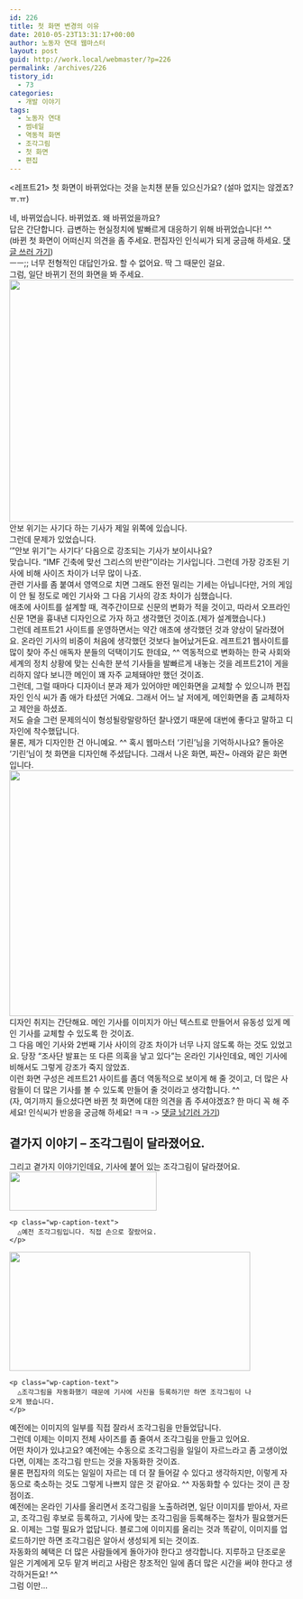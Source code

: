 ```yaml
---
id: 226
title: 첫 화면 변경의 이유
date: 2010-05-23T13:31:17+00:00
author: 노동자 연대 웹마스터
layout: post
guid: http://work.local/webmaster/?p=226
permalink: /archives/226
tistory_id:
  - 73
categories:
  - 개발 이야기
tags:
  - 노동자 연대
  - 썸네일
  - 역동적 화면
  - 조각그림
  - 첫 화면
  - 편집
---
```

<레프트21> 첫 화면이 바뀌었다는 것을 눈치챈 분들 있으신가요? (설마 없지는 않겠죠? ㅠ.ㅠ)

<div>
  네, 바뀌었습니다. 바뀌었죠. 왜 바뀌었을까요?
</div>

<div>
  답은 간단합니다. 급변하는 현실정치에 발빠르게 대응하기 위해 바뀌었습니다! ^^
</div>

<div>
  (바뀐 첫 화면이 어떠신지 의견을 좀 주세요. 편집자인 인식씨가 되게 궁금해 하세요. <a href="#writeComment" target="_self">댓글 쓰러 가기</a>)
</div>

<div>
  ㅡㅡ;; 너무 전형적인 대답인가요. 할 수 없어요. 딱 그 때문인 걸요.
</div>

<div>
  그럼, 일단 바뀌기 전의 화면을 봐 주세요.
</div>

<div>
  <div>
    <img class="aligncenter" alt="" src="http://work.local/webmaster/wp-content/uploads/1/cfile26.uf.1803FE544D08475A2AEA08.png" width="580" height="430" />
  </div>
  
  <div>
    안보 위기는 사기다 하는 기사가 제일 위쪽에 있습니다.
  </div>
  
  <div>
    그런데 문제가 있었습니다.
  </div>
  
  <div>
    &#8216;&#8221;안보 위기&#8221;는 사기다&#8217; 다음으로 강조되는 기사가 보이시나요?
  </div>
  
  <div>
    맞습니다. &#8220;IMF 긴축에 맞선 그리스의 반란&#8221;이라는 기사입니다. 그런데 가장 강조된 기사에 비해 사이즈 차이가 너무 많이 나죠.
  </div>
  
  <div>
    관련 기사를 좀 붙여서 영역으로 치면 그래도 완전 밀리는 기세는 아닙니다만, 거의 게임이 안 될 정도로 메인 기사와 그 다음 기사의 강조 차이가 심했습니다.
  </div>
  
  <div>
    애초에 사이트를 설계할 때, 격주간이므로 신문의 변화가 적을 것이고, 따라서 오프라인 신문 1면을 흉내낸 디자인으로 가자 하고 생각했던 것이죠.(제가 설계했습니다.)
  </div>
  
  <div>
    그런데 레프트21 사이트를 운영하면서는 약간 애초에 생각했던 것과 양상이 달라졌어요. 온라인 기사의 비중이 처음에 생각했던 것보다 늘어났거든요. 레프트21 웹사이트를 많이 찾아 주신 애독자 분들의 덕택이기도 한데요, ^^ 역동적으로 변화하는 한국 사회와 세계의 정치 상황에 맞는 신속한 분석 기사들을 발빠르게 내놓는 것을 레프트21이 게을리하지 않다 보니깐 메인이 꽤 자주 교체돼야만 했던 것이죠.
  </div>
  
  <div>
    그런데, 그럴 때마다 디자이너 분과 제가 있어야만 메인화면을 교체할 수 있으니까 편집자인 인식 씨가 좀 애가 타셨던 거예요. 그래서 어느 날 저에게, 메인화면을 좀 교체하자고 제안을 하셨죠.
  </div>
  
  <div>
    저도 슬슬 그런 문제의식이 형성될랑말랑하던 찰나였기 때문에 대번에 좋다고 말하고 디자인에 착수했답니다.
  </div>
  
  <div>
    물론, 제가 디자인한 건 아니예요. ^^ 혹시 웹마스터 &#8216;기린&#8217;님을 기억하시나요? 돌아온 &#8216;기린&#8217;님이 첫 화면을 디자인해 주셨답니다. 그래서 나온 화면, 짜잔~ 아래와 같은 화면입니다.<br /> <img class="aligncenter" alt="" src="http://work.local/webmaster/wp-content/uploads/1/cfile3.uf.170294514D08475A2DD757.png" width="580" height="436" />
  </div>
</div>

<div>
  디자인 취지는 간단해요. 메인 기사를 이미지가 아닌 텍스트로 만들어서 유동성 있게 메인 기사를 교체할 수 있도록 한 것이죠.
</div>

<div>
  그 다음 메인 기사와 2번째 기사 사이의 강조 차이가 너무 나지 않도록 하는 것도 있었고요. 당장 &#8220;조사단 발표는 또 다른 의혹을 낳고 있다&#8221;는 온라인 기사인데요, 메인 기사에 비해서도 그렇게 강조가 죽지 않았죠.
</div>

<div>
  이런 화면 구성은 레프트21 사이트를 좀더 역동적으로 보이게 해 줄 것이고, 더 많은 사람들이 더 많은 기사를 볼 수 있도록 만들어 줄 것이라고 생각합니다. ^^
</div>

<div>
  (자, 여기까지 들으셨다면 바뀐 첫 화면에 대한 의견을 좀 주셔야겠죠? 한 마디 꼭 해 주세요! 인식씨가 반응을 궁금해 하세요! ㅋㅋ -> <a href="#communication" target="_self">댓글 남기러 가기</a>)
</div>

## 곁가지 이야기 &#8211; 조각그림이 달라졌어요.

<div>
  그리고 곁가지 이야기인데요, 기사에 붙어 있는 조각그림이 달라졌어요.
</div>

<div>
  <div style="width: 271px" class="wp-caption aligncenter">
    <img alt="" src="http://work.local/webmaster/wp-content/uploads/1/cfile28.uf.19639D494D08475C201D30.png" width="261" height="69" />
    
    <p class="wp-caption-text">
      △예전 조각그림입니다. 직접 손으로 잘랐어요.
    </p>
  </div>
  
  <div style="width: 437px" class="wp-caption aligncenter">
    <img alt="" src="http://work.local/webmaster/wp-content/uploads/1/cfile22.uf.14288F4E4D08475B041819.png" width="427" height="211" />
    
    <p class="wp-caption-text">
      △조각그림을 자동화했기 때문에 기사에 사진을 등록하기만 하면 조각그림이 나오게 됐습니다.
    </p>
  </div>
</div>

<div>
  예전에는 이미지의 일부를 직접 잘라서 조각그림<img class="txc-footnote" alt="" src="http://cfs.tistory.com/static/admin/editor/footnotes.gif" longdesc="썸네일이라고 하죠" border="0" />을 만들었답니다.
</div>

<div>
  그런데 이제는 이미지 전체 사이즈를 좀 줄여서 조각그림을 만들고 있어요.
</div>

<div>
  어떤 차이가 있냐고요? 예전에는 수동으로 조각그림을 일일이 자르느라고 좀 고생이었다면, 이제는 조각그림 만드는 것을 자동화한 것이죠.
</div>

<div>
  물론 편집자의 의도는 일일이 자르는 데 더 잘 들어갈 수 있다고 생각하지만, 이렇게 자동으로 축소하는 것도 그렇게 나쁘지 않은 것 같아요. ^^ 자동화할 수 있다는 것이 큰 장점이죠.
</div>

<div>
  예전에는 온라인 기사를 올리면서 조각그림을 노출하려면, 일단 이미지를 받아서, 자르고, 조각그림 후보로 등록하고, 기사에 맞는 조각그림을 등록해주는 절차가 필요했거든요. 이제는 그럴 필요가 없답니다. 블로그에 이미지를 올리는 것과 똑같이, 이미지를 업로드하기만 하면 조각그림은 알아서 생성되게 되는 것이죠.
</div>

<div>
  자동화의 혜택은 더 많은 사람들에게 돌아가야 한다고 생각합니다. 지루하고 단조로운 일은 기계에게 모두 맡겨 버리고 사람은 창조적인 일에 좀더 많은 시간을 써야 한다고 생각하거든요! ^^
</div>

<div>
  그럼 이만&#8230;
</div>